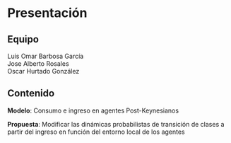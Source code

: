 # Presentación

## Equipo

Luis Omar Barbosa García \
Jose Alberto Rosales \
Oscar Hurtado González

## Contenido

**Modelo**: Consumo e ingreso en agentes Post-Keynesianos

**Propuesta**: Modificar las dinámicas probabilistas de transición de clases a partir del ingreso en función del entorno local de los agentes
